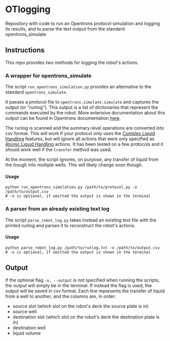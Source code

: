 # OTlogging

Repository with code to run an Opentrons protocol simulation and logging its results,
and to parse the text output from the standard opentrons_simulate

Instructions
------------

This repo provides two methods for logging the robot's actions.

### A wrapper for opentrons_simulate

The script `run_opentrons_simulation.py` provides an alternative to the standard `opentrons_simulate`.

It passes a protocol file to `opentrons.simulate.simulate` and captures the output (or "runlog").
This output is a list of dictionaries that represent the commands executed by the robot.
More extensive documentation about this output can be found in Opentrons documentation [here](https://docs.opentrons.com/v1/api.html#opentrons.simulate.simulate).

The runlog is scanned and the summary-level operations are converted into csv format. This will work if your protocol only uses the [Complex Liquid Handling](https://docs.opentrons.com/v1/complex_commands.html) features, but will ignore all actions that were only specified as [Atomic Liquid Handling](https://docs.opentrons.com/v1/atomic_commands.html) actions.
It has been tested on a few protocols and it should work well if the `transfer` method was used.

At the moment, the script ignores, on purpose, any transfer of liquid from the trough into multiple wells.
This will likely change soon though.

#### Usage
```
python run_opentrons_simulation.py /path/to/protocol.py -o /path/to/output.csv
# -o is optional, if omitted the output is shown in the terminal
```


### A parser from an already existing text log

The script `parse_robot_log.py` takes instead an existing text file with the printed runlog and parses it to reconstruct the robot's actions.

#### Usage
```
python parse_robot_log.py /path/to/runlog.txt -o /path/to/output.csv
# -o is optional, if omitted the output is shown in the terminal
```


Output
------

If the optional flag `-o, --output` is not specified when running the scripts, the output will simply be in the terminal.
If instead the flag is used, the output will be saved in csv format.
Each line represents the transfer of liquid from a well to another, and the columns are, in order:

- source slot (which slot on the robot's deck the source plate is in)
- source well
- destination slot (which slot on the robot's deck the destination plate is in)
- destination well
- liquid volume
